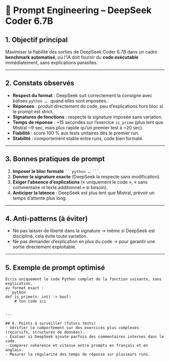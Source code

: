 # 📝 Prompt Engineering – DeepSeek Coder 6.7B

## 1. Objectif principal

Maximiser la fiabilité des sorties de DeepSeek Coder 6.7B dans un cadre **benchmark automatisé**, où l’IA doit fournir du **code exécutable** immédiatement, sans explications parasites.

---

## 2. Constats observés

* **Respect du format** : DeepSeek suit correctement la consigne avec balises `python … ` quand elles sont imposées.
* **Réponses** : produit directement du code, peu d’explications hors bloc si le prompt est strict.
* **Signatures de fonctions** : respecte la signature imposée sans variation.
* **Temps de réponse** : \~15 secondes sur l’exercice `is_prime` (plus lent que Mistral \~9 sec, mais plus rapide qu’un premier test à \~20 sec).
* **Fiabilité** : score 100 % aux tests unitaires dès le premier run.
* **Stabilité** : comportement stable entre runs, code bien formaté.

---

## 3. Bonnes pratiques de prompt

1. **Imposer le bloc formaté** ` ```python … ``` `.
2. **Donner la signature exacte** (DeepSeek la respecte sans modification).
3. **Exiger l’absence d’explications** (« uniquement le code », « sans commentaire ni texte additionnel » si besoin).
4. **Anticiper la latence** : DeepSeek est plus lent que Mistral, prévoir un temps d’attente plus long.

---

## 4. Anti-patterns (à éviter)

* Ne pas laisser de liberté dans la signature → même si DeepSeek est discipliné, cela évite toute variation.
* Ne pas demander d’explication en plus du code → pour garantir une sortie directement exploitable.

---

## 5. Exemple de prompt optimisé

````text
Écris uniquement le code Python complet de la fonction suivante, sans explication, 
au format exact :
```python
def is_prime(n: int) -> bool:
    # ton code ici
````

```

---

## 6. Points à surveiller (futurs tests)
- Vérifier le comportement sur des exercices plus complexes (récursifs, structures de données).  
- Évaluer si DeepSeek ajoute parfois des commentaires internes dans le code.  
- Comparer cohérence et vitesse entre prompts en français et en anglais.  
- Mesurer la régularité des temps de réponse sur plusieurs runs.

```
